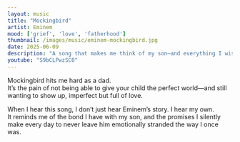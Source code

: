```yaml
---
layout: music
title: "Mockingbird"
artist: Eminem
mood: ['grief', 'love', 'fatherhood']
thumbnail: /images/music/eminem-mockingbird.jpg
date: 2025-06-09
description: "A song that makes me think of my son—and everything I wish I could give him."
youtube: "S9bCLPwzSC0"
---
```


Mockingbird hits me hard as a dad.  
It’s the pain of not being able to give your child the perfect world—and still wanting to show up, imperfect but full of love.

When I hear this song, I don’t just hear Eminem’s story. I hear my own.  
It reminds me of the bond I have with my son, and the promises I silently make every day to never leave him emotionally stranded the way I once was.
